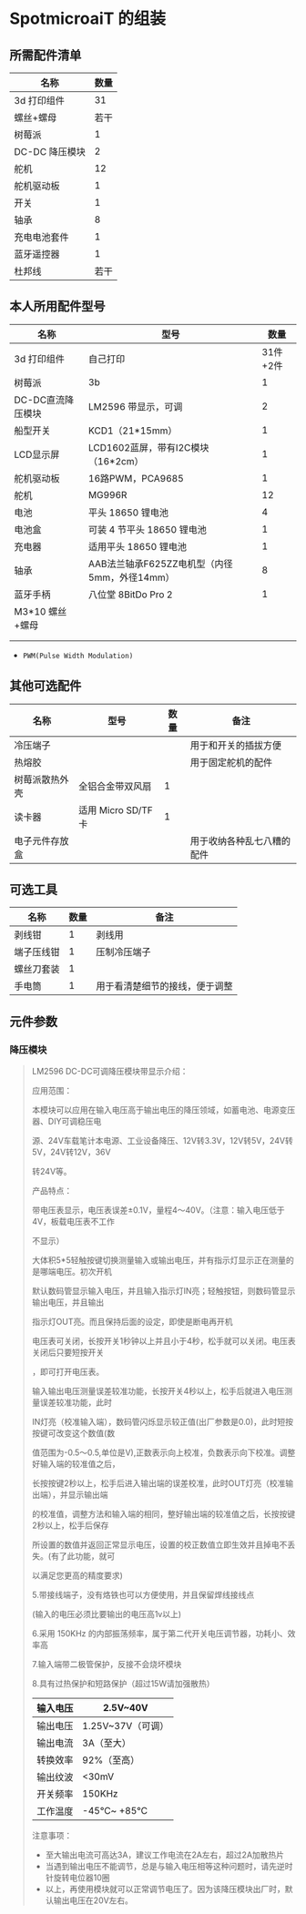 # SpotmicroaiT 的组装



## 所需配件清单



| 名称           | 数量 |
| -------------- | ---- |
| 3d 打印组件    | 31   |
| 螺丝+螺母      | 若干 |
| 树莓派         | 1    |
| DC-DC 降压模块 | 2    |
| 舵机           | 12   |
| 舵机驱动板     | 1    |
| 开关           | 1    |
| 轴承           | 8    |
| 充电电池套件   | 1    |
| 蓝牙遥控器     | 1    |
| 杜邦线         | 若干 |





## 本人所用配件型号

| 名称              | 型号                                         | 数量     |
| ----------------- | -------------------------------------------- | -------- |
| 3d 打印组件       | 自己打印                                     | 31件+2件 |
| 树莓派            | 3b                                           | 1        |
| DC-DC直流降压模块 | LM2596 带显示，可调                          | 2        |
| 船型开关          | KCD1（21\*15mm）                             | 1        |
| LCD显示屏         | LCD1602蓝屏，带有I2C模块（16*2cm）           | 1        |
| 舵机驱动板        | 16路PWM，PCA9685                             | 1        |
| 舵机              | MG996R                                       | 12       |
| 电池              | 平头 18650 锂电池                            | 4        |
| 电池盒            | 可装 4 节平头 18650 锂电池                   | 1        |
| 充电器            | 适用平头 18650 锂电池                        | 1        |
| 轴承              | AAB法兰轴承F625ZZ电机型（内径5mm，外径14mm） | 8        |
| 蓝牙手柄          | 八位堂 8BitDo Pro 2                          | 1        |
| M3*10 螺丝+螺母   |                                              |          |
|                   |                                              |          |
|                   |                                              |          |

- `PWM(Pulse Width Modulation)`



## 其他可选配件

| 名称           | 型号                | 数量 | 备注                       |
| -------------- | ------------------- | ---- | -------------------------- |
| 冷压端子       |                     |      | 用于和开关的插拔方便       |
| 热熔胶         |                     |      | 用于固定舵机的配件         |
| 树莓派散热外壳 | 全铝合金带双风扇    | 1    |                            |
| 读卡器         | 适用 Micro SD/TF 卡 | 1    |                            |
| 电子元件存放盒 |                     |      | 用于收纳各种乱七八糟的配件 |



## 可选工具



| 名称       | 数量 | 备注                           |
| ---------- | ---- | ------------------------------ |
| 剥线钳     | 1    | 剥线用                         |
| 端子压线钳 | 1    | 压制冷压端子                   |
| 螺丝刀套装 | 1    |                                |
| 手电筒     | 1    | 用于看清楚细节的接线，便于调整 |



## 元件参数



### 降压模块

> LM2596 DC-DC可调降压模块带显示介绍：
>
> 应用范围：
>
> 本模块可以应用在输入电压高于输出电压的降压领域，如蓄电池、电源变压器、DIY可调稳压电
>
> 源、24V车载笔计本电源、工业设备降压、12V转3.3V，12V转5V，24V转5V，24V转12V，36V
>
> 转24V等。
>
>  
>
> 产品特点：
>
> 带电压表显示，电压表误差±0.1V，量程4～40V。（注意：输入电压低于4V，板载电压表不工作
>
> 不显示）
>
> 大体积5*5轻触按键切换测量输入或输出电压，并有指示灯显示正在测量的是哪端电压。初次开机
>
> 默认数码管显示输入电压，并且输入指示灯IN亮；轻触按钮，则数码管显示输出电压，并且输出
>
> 指示灯OUT亮。而且保持后面的设定，即使是断电再开机
>
> 电压表可关闭，长按开关1秒钟以上并且小于4秒，松手就可以关闭。电压表关闭后只要短按开关
>
> ，即可打开电压表。
>
> 输入输出电压测量误差较准功能，长按开关4秒以上，松手后就进入电压测量误差较准功能，此时
>
> IN灯亮（校准输入端），数码管闪烁显示较正值(出厂参数是0.0)，此时短按按键可改变这个数值(数
>
> 值范围为-0.5～0.5,单位是V),正数表示向上校准，负数表示向下校准。调整好输入端的较准值之后，
>
> 长按按键2秒以上，松手后进入输出端的误差校准，此时OUT灯亮（校准输出端），并显示输出端
>
> 的校准值，调整方法和输入端的相同，整好输出端的较准值之后，长按按键2秒以上，松手后保存
>
> 所设置的数值并返回正常显示电压，设置的校正数值立即生效并且掉电不丢失。(有了此功能，就可
>
> 以满足您更高的精度要求)
>
> 5.带接线端子，没有烙铁也可以方便使用，并且保留焊线接线点
>
> (输入的电压必须比要输出的电压高1v以上)
>
> 6.采用 150KHz 的内部振荡频率，属于第二代开关电压调节器，功耗小、效率高
>
> 7.输入端带二极管保护，反接不会烧坏模块
>
> 8.具有过热保护和短路保护（超过15W请加强散热）
>
>  
>
> | 输入电压 | 2.5V~40V          |
> | -------- | ----------------- |
> | 输出电压 | 1.25V~37V（可调） |
> | 输出电流 | 3A（至大）        |
> | 转换效率 | 92%（至高）       |
> | 输出纹波 | <30mV             |
> | 开关频率 | 150KHz            |
> | 工作温度 | -45℃~ +85℃        |
>
>  
>
> 注意事项：
>
> 
>
> - 至大输出电流可高达3A，建议工作电流在2A左右，超过2A加散热片
> - 当遇到输出电压不能调节，总是与输入电压相等这种问题时，请先逆时针旋转电位器10圈
> - 以上，再使用模块就可以正常调节电压了。因为该降压模块出厂时，默认输出电压在20V左右。